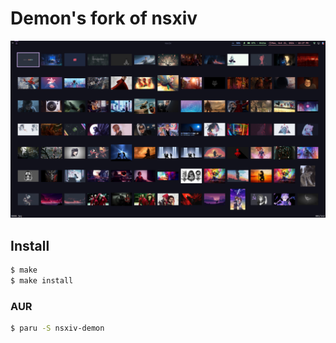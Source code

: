 # Demon's fork of nsxiv

![](./.assets/shot_241021_22-27-25.png)

## Install

```sh
$ make
$ make install
```

### AUR

```sh
$ paru -S nsxiv-demon
```

